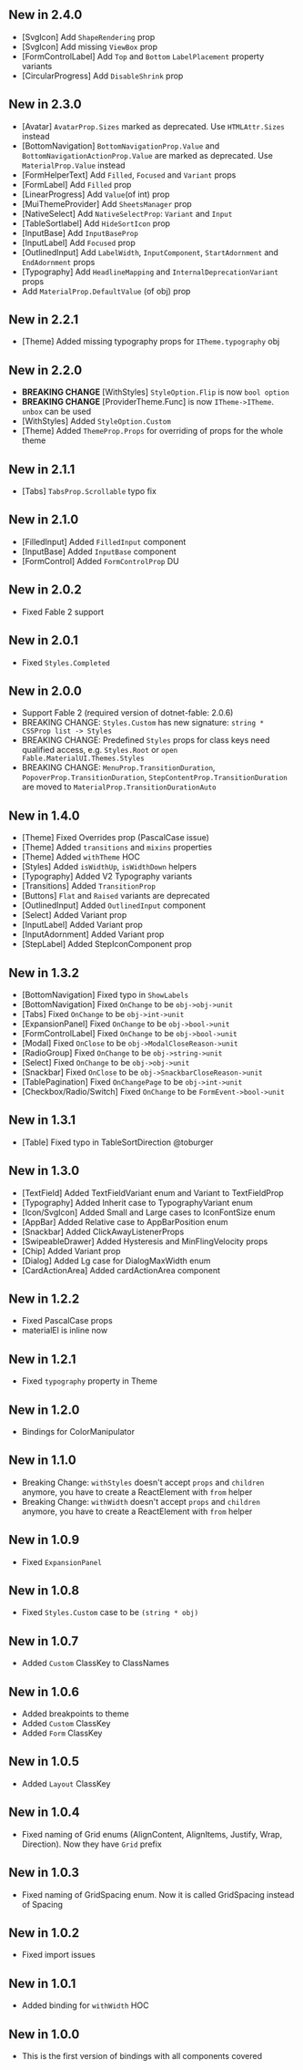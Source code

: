 ## New in 2.4.0
* [SvgIcon] Add `ShapeRendering` prop
* [SvgIcon] Add missing `ViewBox` prop
* [FormControlLabel] Add `Top` and `Bottom` `LabelPlacement` property variants
* [CircularProgress] Add `DisableShrink` prop

## New in 2.3.0
* [Avatar] `AvatarProp.Sizes` marked as deprecated. Use `HTMLAttr.Sizes` instead
* [BottomNavigation] `BottomNavigationProp.Value` and `BottomNavigationActionProp.Value` are marked as deprecated. Use `MaterialProp.Value` instead
* [FormHelperText] Add `Filled`, `Focused` and `Variant` props
* [FormLabel] Add `Filled` prop
* [LinearProgress] Add `Value`(of int) prop
* [MuiThemeProvider] Add `SheetsManager` prop
* [NativeSelect] Add `NativeSelectProp`: `Variant` and `Input`
* [TableSortlabel] Add `HideSortIcon` prop
* [InputBase] Add `InputBaseProp`
* [InputLabel] Add `Focused` prop
* [OutlinedInput] Add `LabelWidth`, `InputComponent`, `StartAdornment` and `EndAdornment` props
* [Typography] Add `HeadlineMapping` and `InternalDeprecationVariant` props
* Add `MaterialProp.DefaultValue` (of obj) prop

## New in 2.2.1
* [Theme] Added missing typography props for `ITheme.typography` obj

## New in 2.2.0
* **BREAKING CHANGE** [WithStyles] `StyleOption.Flip` is now `bool option`
* **BREAKING CHANGE** [ProviderTheme.Func] is now `ITheme->ITheme`. `unbox` can be used
* [WithStyles] Added `StyleOption.Custom`
* [Theme] Added `ThemeProp.Props` for overriding of props for the whole theme

## New in 2.1.1
* [Tabs] `TabsProp.Scrollable` typo fix

## New in 2.1.0
* [FilledInput] Added `FilledInput` component
* [InputBase] Added `InputBase` component
* [FormControl] Added `FormControlProp` DU

## New in 2.0.2
* Fixed Fable 2 support

## New in 2.0.1
* Fixed `Styles.Completed`

## New in 2.0.0
* Support Fable 2 (required version of dotnet-fable: 2.0.6)
* BREAKING CHANGE: `Styles.Custom` has new signature: `string * CSSProp list -> Styles`
* BREAKING CHANGE: Predefined `Styles` props for class keys need qualified access, e.g. `Styles.Root` or `open Fable.MaterialUI.Themes.Styles`
* BREAKING CHANGE: `MenuProp.TransitionDuration`, `PopoverProp.TransitionDuration`, `StepContentProp.TransitionDuration` are moved to `MaterialProp.TransitionDurationAuto`

## New in 1.4.0
* [Theme] Fixed Overrides prop (PascalCase issue)
* [Theme] Added `transitions` and `mixins` properties
* [Theme] Added `withTheme` HOC
* [Styles] Added `isWidthUp`, `isWidthDown` helpers
* [Typography] Added V2 Typography variants
* [Transitions] Added `TransitionProp`
* [Buttons] `Flat` and `Raised` variants are deprecated
* [OutlinedInput] Added `OutlinedInput` component
* [Select] Added Variant prop
* [InputLabel] Added Variant prop
* [InputAdornment] Added Variant prop
* [StepLabel] Added StepIconComponent prop

## New in 1.3.2
* [BottomNavigation] Fixed typo in `ShowLabels`
* [BottomNavigation] Fixed `OnChange` to be `obj->obj->unit`
* [Tabs] Fixed `OnChange` to be `obj->int->unit`
* [ExpansionPanel] Fixed `OnChange` to be `obj->bool->unit`
* [FormControlLabel] Fixed `OnChange` to be `obj->bool->unit`
* [Modal] Fixed `OnClose` to be `obj->ModalCloseReason->unit`
* [RadioGroup] Fixed `OnChange` to be `obj->string->unit`
* [Select] Fixed `OnChange` to be `obj->obj->unit`
* [Snackbar] Fixed `OnClose` to be `obj->SnackbarCloseReason->unit`
* [TablePagination] Fixed `OnChangePage` to be `obj->int->unit`
* [Checkbox/Radio/Switch] Fixed `OnChange` to be `FormEvent->bool->unit`

## New in 1.3.1
* [Table] Fixed typo in TableSortDirection @toburger

## New in 1.3.0
* [TextField] Added TextFieldVariant enum and Variant to TextFieldProp
* [Typography] Added Inherit case to TypographyVariant enum
* [Icon/SvgIcon] Added Small and Large cases to IconFontSize enum
* [AppBar] Added Relative case to AppBarPosition enum
* [Snackbar] Added ClickAwayListenerProps
* [SwipeableDrawer] Added Hysteresis and MinFlingVelocity props
* [Chip] Added Variant prop
* [Dialog] Added Lg case for DialogMaxWidth enum
* [CardActionArea] Added cardActionArea component

## New in 1.2.2
* Fixed PascalCase props
* materialEl is inline now

## New in 1.2.1
* Fixed `typography` property in Theme

## New in 1.2.0
* Bindings for ColorManipulator

## New in 1.1.0
* Breaking Change: `withStyles` doesn't accept `props` and `children` anymore, you have to create a ReactElement with `from` helper
* Breaking Change: `withWidth` doesn't accept `props` and `children` anymore, you have to create a ReactElement with `from` helper

## New in 1.0.9
* Fixed `ExpansionPanel`

## New in 1.0.8
* Fixed `Styles.Custom` case to be `(string * obj)`

## New in 1.0.7
* Added `Custom` ClassKey to ClassNames

## New in 1.0.6
* Added breakpoints to theme
* Added `Custom` ClassKey
* Added `Form` ClassKey

## New in 1.0.5
* Added `Layout` ClassKey

## New in 1.0.4
* Fixed naming of Grid enums (AlignContent, AlignItems, Justify, Wrap, Direction). Now they have `Grid` prefix

## New in 1.0.3 
* Fixed naming of GridSpacing enum. Now it is called GridSpacing instead of Spacing

## New in 1.0.2
* Fixed import issues

## New in 1.0.1
* Added binding for `withWidth` HOC

## New in 1.0.0
* This is the first version of bindings with all components covered